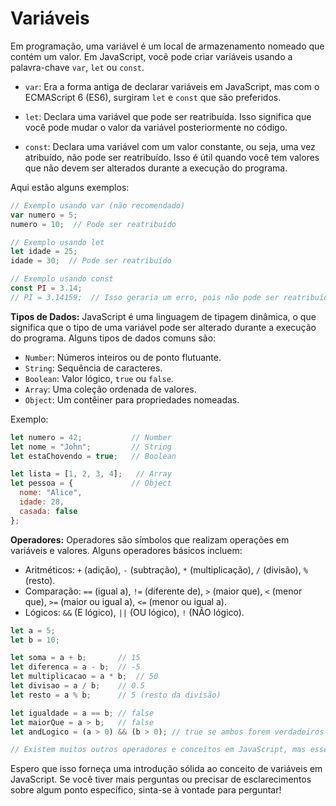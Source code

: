 # Variáveis

Em programação, uma variável é um local de armazenamento nomeado que contém um valor. Em JavaScript, você pode criar variáveis usando a palavra-chave `var`, `let` ou `const`.

- `var`: Era a forma antiga de declarar variáveis em JavaScript, mas com o ECMAScript 6 (ES6), surgiram `let` e `const` que são preferidos.

- `let`: Declara uma variável que pode ser reatribuída. Isso significa que você pode mudar o valor da variável posteriormente no código.

- `const`: Declara uma variável com um valor constante, ou seja, uma vez atribuído, não pode ser reatribuído. Isso é útil quando você tem valores que não devem ser alterados durante a execução do programa.

Aqui estão alguns exemplos:

```javascript
// Exemplo usando var (não recomendado)
var numero = 5;
numero = 10;  // Pode ser reatribuído

// Exemplo usando let
let idade = 25;
idade = 30;  // Pode ser reatribuído

// Exemplo usando const
const PI = 3.14;
// PI = 3.14159;  // Isso geraria um erro, pois não pode ser reatribuído
```

**Tipos de Dados:**
JavaScript é uma linguagem de tipagem dinâmica, o que significa que o tipo de uma variável pode ser alterado durante a execução do programa. Alguns tipos de dados comuns são:

- `Number`: Números inteiros ou de ponto flutuante.
- `String`: Sequência de caracteres.
- `Boolean`: Valor lógico, `true` ou `false`.
- `Array`: Uma coleção ordenada de valores.
- `Object`: Um contêiner para propriedades nomeadas.

Exemplo:

```javascript
let numero = 42;           // Number
let nome = "John";         // String
let estaChovendo = true;   // Boolean

let lista = [1, 2, 3, 4];   // Array
let pessoa = {             // Object
  nome: "Alice",
  idade: 28,
  casada: false
};
```

**Operadores:**
Operadores são símbolos que realizam operações em variáveis e valores. Alguns operadores básicos incluem:

- Aritméticos: `+` (adição), `-` (subtração), `*` (multiplicação), `/` (divisão), `%` (resto).
- Comparação: `==` (igual a), `!=` (diferente de), `>` (maior que), `<` (menor que), `>=` (maior ou igual a), `<=` (menor ou igual a).
- Lógicos: `&&` (E lógico), `||` (OU lógico), `!` (NÃO lógico).

```javascript
let a = 5;
let b = 10;

let soma = a + b;       // 15
let diferenca = a - b;  // -5
let multiplicacao = a * b;  // 50
let divisao = a / b;    // 0.5
let resto = a % b;      // 5 (resto da divisão)

let igualdade = a == b; // false
let maiorQue = a > b;   // false
let andLogico = (a > 0) && (b > 0); // true se ambos forem verdadeiros

// Existem muitos outros operadores e conceitos em JavaScript, mas esses são os básicos.
```

Espero que isso forneça uma introdução sólida ao conceito de variáveis em JavaScript. Se você tiver mais perguntas ou precisar de esclarecimentos sobre algum ponto específico, sinta-se à vontade para perguntar!